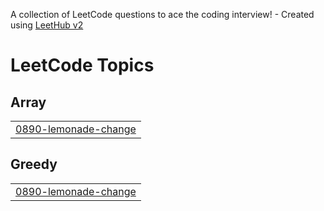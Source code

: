A collection of LeetCode questions to ace the coding interview! - Created using [LeetHub v2](https://github.com/arunbhardwaj/LeetHub-2.0)
<!---LeetCode Topics Start-->
# LeetCode Topics
## Array
|  |
| ------- |
| [0890-lemonade-change](https://github.com/cristian20021/LeetCode/tree/master/0890-lemonade-change) |
## Greedy
|  |
| ------- |
| [0890-lemonade-change](https://github.com/cristian20021/LeetCode/tree/master/0890-lemonade-change) |
<!---LeetCode Topics End-->